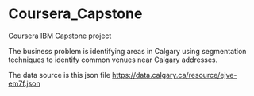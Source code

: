 # Coursera_Capstone
Coursera IBM Capstone project

The business problem is identifying areas in Calgary using segmentation techniques to identify common venues near Calgary addresses. 

The data source is this json file https://data.calgary.ca/resource/ejve-em7f.json
